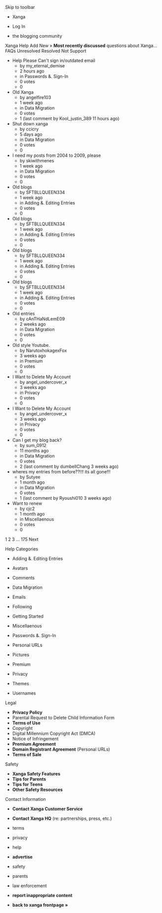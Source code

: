 Skip to toolbar

*   Xanga

*   Log In

*   the blogging community

Xanga Help Add New » **Most recently discussed** questions about Xanga… FAQs Unresolved Resolved Not Support

*   Help Please Can't sign in/outdated email
    *   by my\_eternal\_demise
    *   2 hours ago
    *   in Passwords &. Sign-In
    *   0 votes
    *   0
*   Old Xanga
    *   by angelfire103
    *   1 week ago
    *   in Data Migration
    *   0 votes
    *   1 (last comment by Kool\_justin\_389 11 hours ago)
*   Shut down xanga
    *   by ccicry
    *   5 days ago
    *   in Data Migration
    *   0 votes
    *   0
*   I need my posts from 2004 to 2009, please
    *   by skiwithmenes
    *   1 week ago
    *   in Data Migration
    *   0 votes
    *   0
*   Old blogs
    *   by SFTBLLQUEEN334
    *   1 week ago
    *   in Adding &. Editing Entries
    *   0 votes
    *   0
*   Old blogs
    *   by SFTBLLQUEEN334
    *   1 week ago
    *   in Adding &. Editing Entries
    *   0 votes
    *   0
*   Old blogs
    *   by SFTBLLQUEEN334
    *   1 week ago
    *   in Adding &. Editing Entries
    *   0 votes
    *   0
*   Old blogs
    *   by SFTBLLQUEEN334
    *   1 week ago
    *   in Adding &. Editing Entries
    *   0 votes
    *   0
*   Old entries
    *   by cAnTHaNdLemE09
    *   2 weeks ago
    *   in Data Migration
    *   0 votes
    *   0
*   Old style Youtube.
    *   by NarutoxhokagexFox
    *   3 weeks ago
    *   in Premium
    *   0 votes
    *   0
*   I Want to Delete My Account
    *   by angel\_undercover\_x
    *   3 weeks ago
    *   in Privacy
    *   0 votes
    *   0
*   I Want to Delete My Account
    *   by angel\_undercover\_x
    *   3 weeks ago
    *   in Privacy
    *   0 votes
    *   0
*   Can I get my blog back?
    *   by sum\_0912
    *   11 months ago
    *   in Data Migration
    *   0 votes
    *   2 (last comment by dumbellChang 3 weeks ago)
*   wheres my entries from before??!!! its all gone!!!
    *   by Sutyee
    *   1 month ago
    *   in Data Migration
    *   0 votes
    *   1 (last comment by Ryoushi010 3 weeks ago)
*   Want to renew
    *   by cjc2
    *   1 month ago
    *   in Miscellaenous
    *   0 votes
    *   0

1 2 3 ... 175 Next

Help Categories

*   Adding &. Editing Entries
*   Avatars
*   Comments
*   Data Migration
*   Emails
*   Following
*   Getting Started
*   Miscellaenous

*   Passwords &. Sign-In
*   Personal URLs
*   Pictures
*   Premium
*   Privacy
*   Themes
*   Usernames

Legal

*   **Privacy Policy**
*   Parental Request to Delete Child Information Form
*   **Terms of Use**
*   Copyright
*   Digital Millennium Copyright Act (DMCA)
*   Notice of Infringement
*   **Premium Agreement**
*   **Domain Registrant Agreement** (Personal URLs)
*   **Terms of Sale**

Safety

*   **Xanga Safety Features**
*   **Tips for Parents**
*   **Tips for Teens**
*   **Other Safety Resources**

Contact Information

*   **Contact Xanga Customer Service**
*   **Contact Xanga HQ** (re: partnerships, press, etc.)

*   terms
*   privacy
*   help
*   **advertise**

*   safety
*   parents
*   law enforcement
*   **report inappropriate content**

*   **back to xanga frontpage »**